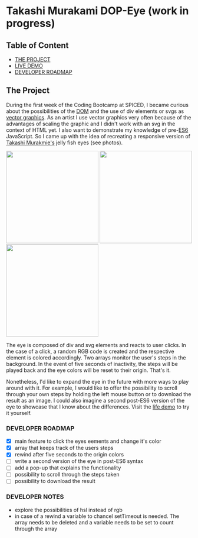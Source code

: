 # Takashi Murakami DOP-Eye (work in progress)

## Table of Content

-   [THE PROJECT](#the-project)
-   [LIVE DEMO](#live-demo)
-   [DEVELOPER ROADMAP](#roadmap)

## The Project <a name="the-project"></a>

During the first week of the Coding Bootcamp at SPICED, I became curious about the possibilities of the [DOM](https://en.wikipedia.org/wiki/Document_Object_Model) and the use of div elements or svgs as [vector graphics](https://en.wikipedia.org/wiki/Vector_graphics). As an artist I use vector graphics very often because of the advantages of scaling the graphic and I didn't work with an svg in the context of HTML yet. I also want to demonstrate my knowledge of pre-[ES6](https://www.w3schools.com/js/js_es6.asp) JavaScript. So I came up with the idea of ​​recreating a responsive version of [Takashi Murakmie's](https://en.wikipedia.org/wiki/Takashi_Murakami) jelly fish eyes (see photos).

<img src="https://fineartmultiple.de/media/product/6f4/jellyfish-eyes-tmu-43-1501160216-300-dbd.jpg" width="250"> <img src="https://d16kd6gzalkogb.cloudfront.net/__sized__/auction_artwork_images/Takashi-Murakami-Jellyfish-Eyes-Painting-2000-thumbnail_webp-9999x9999.webp" width="250"> <img src="https://www.kollerauktionen.ch/CatCache/catcache.3/pictures/446492/446492_m_1.jpg" width="250">

The eye is composed of div and svg elements and reacts to user clicks. In the case of a click, a random RGB code is created and the respective element is colored accordingly. Two arrays monitor the user's steps in the background. In the event of five seconds of inactivity, the steps will be played back and the eye colors will be reset to their origin. That's it.

Nonetheless, I'd like to expand the eye in the future with more ways to play around with it. For example, I would like to offer the possibility to scroll through your own steps by holding the left mouse button or to download the result as an image. I could also imagine a second post-ES6 version of the eye to showcase that I know about the differences.
<a name="live-demo"></a>
Visit the [life demo](https://codepen.io/sirpixiejerry/pen/eYVXRLW) to try it yourself.

### DEVELOPER ROADMAP <a name="roadmap"></a>

-   [x] main feature to click the eyes eements and change it's color
-   [x] array that keeps track of the users steps
-   [x] rewind after five seconds to the origin colors
-   [ ] write a second version of the eye in post-ES6 syntax
-   [ ] add a pop-up that explains the functionality
-   [ ] possibility to scroll through the steps taken
-   [ ] possibility to download the result

### DEVELOPER NOTES

-   explore the possibilities of hsl instead of rgb
-   in case of a rewind a variable to chancel setTimeout is needed. The array needs to be deleted and a variable needs to be set to count through the array
